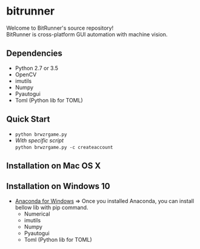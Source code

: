 # bitrunner

Welcome to BitRunner's source repository!<br />
BitRunner is cross-platform GUI automation with machine vision.

## Dependencies
  - Python 2.7 or 3.5
  - OpenCV
  - imutils
  - Numpy
  - Pyautogui
  - Toml (Python lib for TOML)

## Quick Start
  - `python brwzrgame.py`<br />
  - *With specific script*<br />`python brwzrgame.py -c createaccount`

## Installation on Mac OS X


## Installation on Windows 10
  - [Anaconda for Windows](https://www.continuum.io/downloads) => Once you installed Anaconda, you can install bellow lib with pip command.
    - Numerical
    - imutils
    - Numpy
    - Pyautogui
    - Toml (Python lib for TOML)
